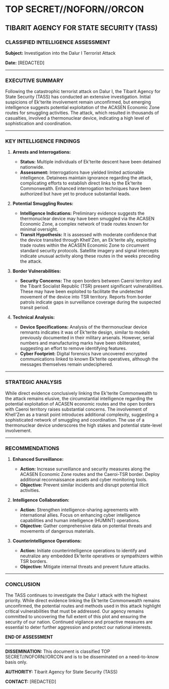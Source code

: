 # TOP SECRET//NOFORN//ORCON

## TIBARIT AGENCY FOR STATE SECURITY (TASS)
### CLASSIFIED INTELLIGENCE ASSESSMENT

**Subject:** Investigation into the Dalur I Terrorist Attack

**Date:** [REDACTED]

---

### EXECUTIVE SUMMARY

Following the catastrophic terrorist attack on Dalur I, the Tibarit Agency for State Security (TASS) has conducted an extensive investigation. Initial suspicions of Ek'terite involvement remain unconfirmed, but emerging intelligence suggests potential exploitation of the ACASEN Economic Zone routes for smuggling activities. The attack, which resulted in thousands of casualties, involved a thermonuclear device, indicating a high level of sophistication and coordination.

---

### KEY INTELLIGENCE FINDINGS

1. **Arrests and Interrogations:**
   - **Status:** Multiple individuals of Ek'terite descent have been detained nationwide.
   - **Assessment:** Interrogations have yielded limited actionable intelligence. Detainees maintain ignorance regarding the attack, complicating efforts to establish direct links to the Ek'terite Commonwealth. Enhanced interrogation techniques have been authorized but have yet to produce substantial leads.

2. **Potential Smuggling Routes:**
   - **Intelligence Indications:** Preliminary evidence suggests the thermonuclear device may have been smuggled via the ACASEN Economic Zone, a complex network of trade routes known for minimal oversight.
   - **Transit Hypothesis:** It is assessed with moderate confidence that the device transited through Khell'Zen, an Ek'terite ally, exploiting trade routes within the ACASEN Economic Zone to circumvent standard security protocols. Satellite imagery and signal intercepts indicate unusual activity along these routes in the weeks preceding the attack.

3. **Border Vulnerabilities:**
   - **Security Concerns:** The open borders between Caeroi territory and the Tibarit Socialist Republic (TSR) present significant vulnerabilities. These may have been exploited to facilitate the undetected movement of the device into TSR territory. Reports from border patrols indicate gaps in surveillance coverage during the suspected transit period.

4. **Technical Analysis:**
   - **Device Specifications:** Analysis of the thermonuclear device remnants indicates it was of Ek'terite design, similar to models previously documented in their military arsenals. However, serial numbers and manufacturing marks have been obliterated, suggesting an effort to remove identifying features.
   - **Cyber Footprint:** Digital forensics have uncovered encrypted communications linked to known Ek'terite operatives, although the messages themselves remain undeciphered.

---

### STRATEGIC ANALYSIS

While direct evidence conclusively linking the Ek'terite Commonwealth to the attack remains elusive, the circumstantial intelligence regarding the potential exploitation of ACASEN economic routes and the open borders with Caeroi territory raises substantial concerns. The involvement of Khell'Zen as a transit point introduces additional complexity, suggesting a sophisticated network of smuggling and coordination. The use of a thermonuclear device underscores the high stakes and potential state-level involvement.

---

### RECOMMENDATIONS

1. **Enhanced Surveillance:**
   - **Action:** Increase surveillance and security measures along the ACASEN Economic Zone routes and the Caeroi-TSR border. Deploy additional reconnaissance assets and cyber monitoring tools.
   - **Objective:** Prevent similar incidents and disrupt potential illicit activities.

2. **Intelligence Collaboration:**
   - **Action:** Strengthen intelligence-sharing agreements with international allies. Focus on enhancing cyber intelligence capabilities and human intelligence (HUMINT) operations.
   - **Objective:** Gather comprehensive data on potential threats and movements of dangerous materials.

3. **Counterintelligence Operations:**
   - **Action:** Initiate counterintelligence operations to identify and neutralize any embedded Ek'terite operatives or sympathizers within TSR borders.
   - **Objective:** Mitigate internal threats and prevent future attacks.

---

### CONCLUSION

The TASS continues to investigate the Dalur I attack with the highest priority. While direct evidence linking the Ek'terite Commonwealth remains unconfirmed, the potential routes and methods used in this attack highlight critical vulnerabilities that must be addressed. Our agency remains committed to uncovering the full extent of this plot and ensuring the security of our nation. Continued vigilance and proactive measures are essential to deter further aggression and protect our national interests.

**END OF ASSESSMENT**

---

**DISSEMINATION:** This document is classified TOP SECRET//NOFORN//ORCON and is to be disseminated on a need-to-know basis only.

**AUTHORITY:** Tibarit Agency for State Security (TASS)

**CONTACT:** [REDACTED]
